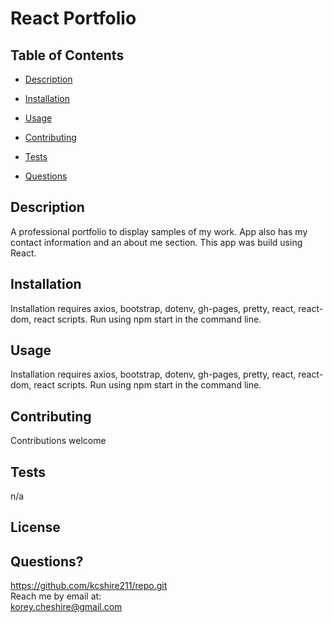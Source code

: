 # React Portfolio
  
## Table of Contents
* [Description](#description)
* [Installation](#installation)
* [Usage](#usage)
* [Contributing](#contributing)
* [Tests](#tests)

* [Questions](#questions)

## Description
A professional portfolio to display samples of my work. App also has my contact information and an about me section. This app was build using React.
## Installation
Installation requires axios, bootstrap, dotenv, gh-pages, pretty, react, react-dom, react scripts. Run using npm start in the command line.
## Usage
Installation requires axios, bootstrap, dotenv, gh-pages, pretty, react, react-dom, react scripts. Run using npm start in the command line.
## Contributing
Contributions welcome
## Tests
n/a <br>
## License

## Questions?
https://github.com/kcshire211/repo.git <br>
Reach me by email at: <br> korey.cheshire@gmail.com
